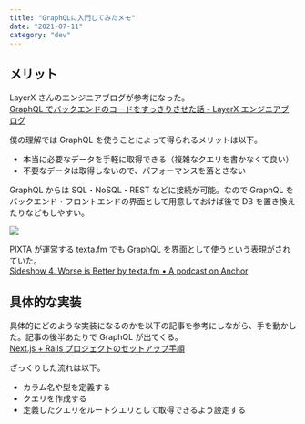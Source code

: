 ```yaml
---
title: "GraphQLに入門してみたメモ"
date: "2021-07-11"
category: "dev"
---
```


## メリット

LayerX さんのエンジニアブログが参考になった。  
[GraphQL でバックエンドのコードをすっきりさせた話 - LayerX エンジニアブログ](https://tech.layerx.co.jp/entry/2021/04/12/121427)

僕の理解では GraphQL を使うことによって得られるメリットは以下。

- 本当に必要なデータを手軽に取得できる（複雑なクエリを書かなくて良い）
- 不要なデータは取得しないので、パフォーマンスを落とさない

GraphQL からは SQL・NoSQL・REST などに接続が可能。なので GraphQL をバックエンド・フロントエンドの界面として用意しておけば後で DB を置き換えたりなどもしやすい。

![](https://camo.qiitausercontent.com/233a8d1c741735932d52ebc06292db33a464a939/68747470733a2f2f71696974612d696d6167652d73746f72652e73332e616d617a6f6e6177732e636f6d2f302f3130383736312f33656532323234622d636639362d613636342d616531392d6264313139393864316266612e706e67)

PIXTA が運営する texta.fm でも GraphQL を界面として使うという表現がされていた。  
[Sideshow 4. Worse is Better by texta.fm • A podcast on Anchor](https://anchor.fm/textafm/episodes/Sideshow-4--Worse-is-Better-eqsi31)

## 具体的な実装

具体的にどのような実装になるのかを以下の記事を参考にしながら、手を動かした。記事の後半あたりで GraphQL が出てくる。  
[Next.js + Rails プロジェクトのセットアップ手順](https://zenn.dev/kei178/articles/43172ba33eece4)

ざっくりした流れは以下。

- カラム名や型を定義する
- クエリを作成する
- 定義したクエリをルートクエリとして取得できるよう設定する
